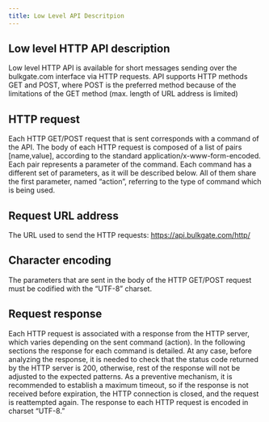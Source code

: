 ```yaml
---
title: Low Level API Descritpion
---
```


## Low level	HTTP API description
Low level HTTP API is available for short messages sending over the bulkgate.com interface via HTTP requests.
API supports HTTP methods GET and POST, where POST is the preferred method because of the limitations of the GET method (max. length of URL address is limited)

## HTTP request
Each HTTP GET/POST request that is sent corresponds with a command of the API. The body of each HTTP request is composed of a list of pairs [name,value], according to the standard application/x-www-form-encoded. Each pair represents a parameter of the command. Each command has a different set of parameters, as it will be described below. All of them share the first parameter, named “action”, referring to the type of command which is being used.

## Request URL address
The URL used to send the HTTP requests:
https://api.bulkgate.com/http/

## Character encoding
The parameters that are sent in the body of the HTTP GET/POST request must be codified with the “UTF-8” charset.
 
## Request response
Each HTTP request is associated with a response from the HTTP server, which varies depending on the sent command (action). In the following sections the response for each command is detailed. At any case, before analyzing the response, it is needed to check that the status code returned by the HTTP server is 200, otherwise, rest of the response will not be adjusted to the expected patterns. As a preventive mechanism, it is recommended to establish a maximum timeout, so if the response is not received before expiration, the HTTP connection is closed, and the request is reattempted again. The response to each HTTP request is encoded in charset “UTF-8.”
